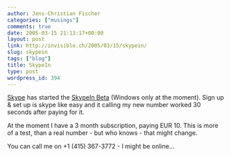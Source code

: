 ```yaml
---
author: Jens-Christian Fischer
categories: ["musings"]
comments: true
date: 2005-03-15 21:13:17+00:00
layout: post
link: http://invisible.ch/2005/03/15/skypein/
slug: skypein
tags: ["blog"]
title: SkypeIn
type: post
wordpress_id: 394
---
```


[Skype][1] has started the [SkypeIn Beta][2] (Windows only at the moment). Sign up & set up is skype like easy and it calling my new number worked 30 seconds after paying for it.

At the moment I have a 3 month subscription, paying EUR 10. This is more of a test, than a real number - but who knows - that might change.

You can call me on +1 (415) 367-3772 - I might be online...


[1]: http://www.skype.com
[2]: http://www.skype.com/products/skypein/
